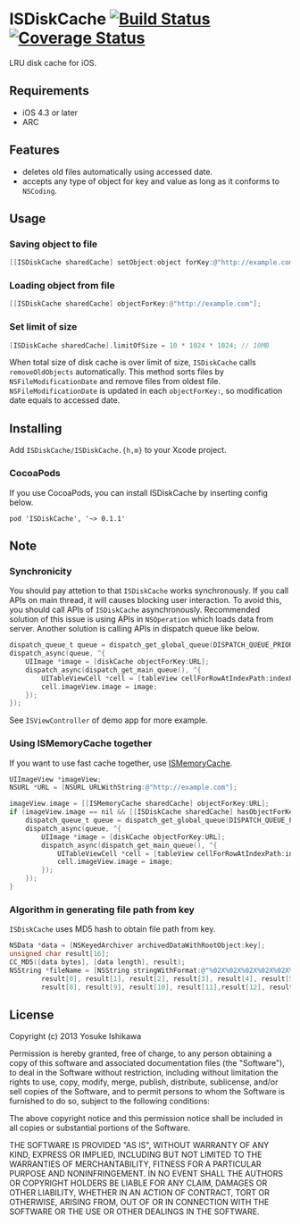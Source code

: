 # ISDiskCache [![Build Status](https://travis-ci.org/ishkawa/ISDiskCache.png)](https://travis-ci.org/ishkawa/ISDiskCache) [![Coverage Status](https://coveralls.io/repos/ishkawa/ISDiskCache/badge.png?branch=master)](https://coveralls.io/r/ishkawa/ISDiskCache?branch=master)

LRU disk cache for iOS.

## Requirements

- iOS 4.3 or later
- ARC

## Features

- deletes old files automatically using accessed date.
- accepts any type of object for key and value as long as it conforms to `NSCoding`.

## Usage

### Saving object to file

```objectivec
[[ISDiskCache sharedCache] setObject:object forKey:@"http://example.com"];
```

### Loading object from file

```objectivec
[[ISDiskCache sharedCache] objectForKey:@"http://example.com"];
```

### Set limit of size

```objectivec
[ISDiskCache sharedCache].limitOfSize = 10 * 1024 * 1024; // 10MB
```

When total size of disk cache is over limit of size, `ISDiskCache` calls `removeOldObjects` automatically.
This method sorts files by `NSFileModificationDate` and remove files from oldest file.
`NSFileModificationDate` is updated in each `objectForKey:`, so modification date equals to accessed date.

## Installing

Add `ISDiskCache/ISDiskCache.{h,m}` to your Xcode project.

### CocoaPods

If you use CocoaPods, you can install ISDiskCache by inserting config below.

```
pod 'ISDiskCache', '~> 0.1.1'
```

## Note

### Synchronicity

You should pay attetion to that `ISDiskCache` works synchronously.
If you call APIs on main thread, it will causes blocking user interaction.
To avoid this, you should call APIs of `ISDiskCache` asynchronously.
Recommended solution of this issue is using APIs in `NSOperation` which loads data from server.
Another solution is calling APIs in dispatch queue like below.

```objectivec
dispatch_queue_t queue = dispatch_get_global_queue(DISPATCH_QUEUE_PRIORITY_DEFAULT, 0);
dispatch_async(queue, ^{
    UIImage *image = [diskCache objectForKey:URL];
    dispatch_async(dispatch_get_main_queue(), ^{
        UITableViewCell *cell = [tableView cellForRowAtIndexPath:indexPath];
        cell.imageView.image = image;
    });
});
```

See `ISViewController` of demo app for more example.

### Using ISMemoryCache together

If you want to use fast cache together, use [ISMemoryCache](https://github.com/ishkawa/ISMemoryCache).

```objectivec
UIImageView *imageView;
NSURL *URL = [NSURL URLWithString:@"http://example.com"];

imageView.image = [[ISMemoryCache sharedCache] objectForKey:URL];
if (imageView.image == nil && [[ISDiskCache sharedCache] hasObjectForKey:URL]) {
    dispatch_queue_t queue = dispatch_get_global_queue(DISPATCH_QUEUE_PRIORITY_DEFAULT, 0);
    dispatch_async(queue, ^{
        UIImage *image = [diskCache objectForKey:URL];
        dispatch_async(dispatch_get_main_queue(), ^{
            UITableViewCell *cell = [tableView cellForRowAtIndexPath:indexPath];
            cell.imageView.image = image;
        });
    });
}
```

### Algorithm in generating file path from key

`ISDiskCache` uses MD5 hash to obtain file path from key.

```objectivec
NSData *data = [NSKeyedArchiver archivedDataWithRootObject:key];
unsigned char result[16];
CC_MD5([data bytes], [data length], result);
NSString *fileName = [NSString stringWithFormat:@"%02X%02X%02X%02X%02X%02X%02X%02X%02X%02X%02X%02X%02X%02X%02X%02X",
        result[0], result[1], result[2], result[3], result[4], result[5], result[6], result[7],
        result[8], result[9], result[10], result[11],result[12], result[13], result[14], result[15]];
```

## License

Copyright (c) 2013 Yosuke Ishikawa

Permission is hereby granted, free of charge, to any person obtaining a copy of this software and associated documentation files (the "Software"), to deal in the Software without restriction, including without limitation the rights to use, copy, modify, merge, publish, distribute, sublicense, and/or sell copies of the Software, and to permit persons to whom the Software is furnished to do so, subject to the following conditions:

The above copyright notice and this permission notice shall be included in all copies or substantial portions of the Software.

THE SOFTWARE IS PROVIDED "AS IS", WITHOUT WARRANTY OF ANY KIND, EXPRESS OR IMPLIED, INCLUDING BUT NOT LIMITED TO THE WARRANTIES OF MERCHANTABILITY, FITNESS FOR A PARTICULAR PURPOSE AND NONINFRINGEMENT. IN NO EVENT SHALL THE AUTHORS OR COPYRIGHT HOLDERS BE LIABLE FOR ANY CLAIM, DAMAGES OR OTHER LIABILITY, WHETHER IN AN ACTION OF CONTRACT, TORT OR OTHERWISE, ARISING FROM, OUT OF OR IN CONNECTION WITH THE SOFTWARE OR THE USE OR OTHER DEALINGS IN THE SOFTWARE.

